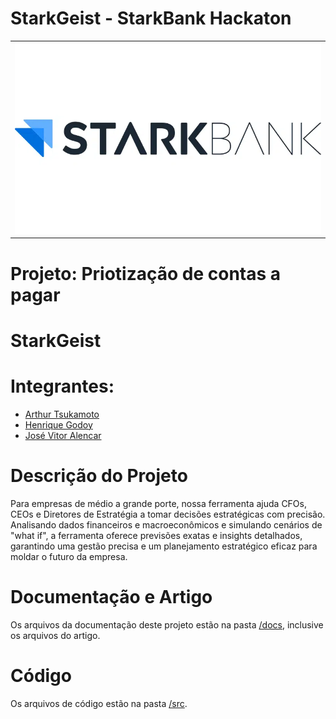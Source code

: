 # StarkGeist - StarkBank Hackaton

<table>
<tr>
<td>
<a href= "https://starkbank.com/br"><img src="./docs/img/StarkBank.webp" alt="Vista Alegre" border="0" width="100%"></a>
</td>
</tr>
</table>

# Projeto: Priotização de contas a pagar

# StarkGeist

# Integrantes:

* [Arthur Tsukamoto](https://www.linkedin.com/in/arthur-tsukamoto/)
* [Henrique Godoy](https://www.linkedin.com/in/henrique-godoy-879138252/)
* [José Vitor Alencar](https://www.linkedin.com/in/fabio-piemonte-823a65211/)

# Descrição do Projeto

Para empresas de médio a grande porte, nossa ferramenta ajuda CFOs, CEOs e Diretores de Estratégia a tomar decisões estratégicas com precisão. Analisando dados financeiros e macroeconômicos e simulando cenários de "what if", a ferramenta oferece previsões exatas e insights detalhados, garantindo uma gestão precisa e um planejamento estratégico eficaz para moldar o futuro da empresa.

# Documentação e Artigo

Os arquivos da documentação deste projeto estão na pasta [/docs](/docs), inclusive os arquivos do artigo.

# Código

Os arquivos de código estão na pasta [/src](/src).
